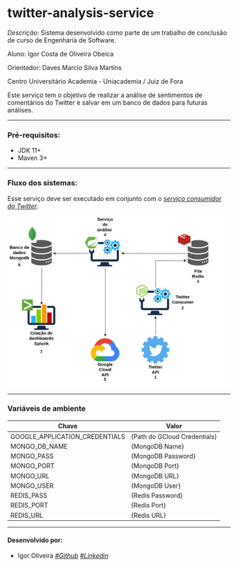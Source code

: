 # twitter-analysis-service

*Descrição:* Sistema desenvolvido como parte de um trabalho de conclusão de curso de Engenharia de Software.

Aluno: Igor Costa de Oliveira Obeica

Orientador: Daves Marcio Silva Martins

Centro Universitário Academia - Uniacademia / Juiz de Fora

Este serviço tem o objetivo de realizar a análise de sentimentos de comentários do Twitter e salvar em um banco de dados para futuras análises.

---
### Pré-requisitos:
- JDK 11+
- Maven 3+

---

### Fluxo dos sistemas:
Esse serviço deve ser executado em conjunto com o [*serviço consumidor do Twitter*](https://github.com/IgorCooli/twitter-consumer).

![img.png](img.png)

---

### Variáveis de ambiente

| Chave  | Valor |
| ------------- | ------------- |
| GOOGLE_APPLICATION_CREDENTIALS  | {Path do GCloud Credentials}  |
| MONGO_DB_NAME  | {MongoDB Name}  |
| MONGO_PASS  | {MongoDB Password}  |
| MONGO_PORT  | {MongoDB Port}  |
| MONGO_URL  | {MongoDB URL}  |
| MONGO_USER  | {MongoDB User}  |
| REDIS_PASS  | {Redis Password}  |
| REDIS_PORT  | {Redis Port}  |
| REDIS_URL  | {Redis URL}  |

---

#### Desenvolvido por:
- Igor Oliveira [*#Github*](https://github.com/IgorCooli) [*#Linkedin*](https://www.linkedin.com/in/igor-obeica/)
